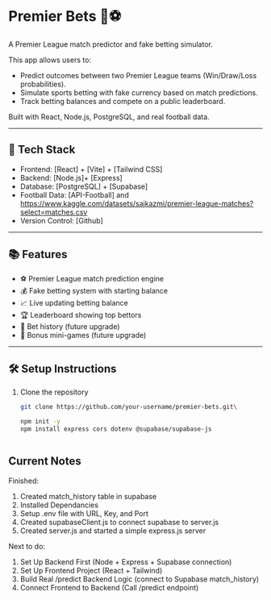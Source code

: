 # Premier Bets 🎯⚽

A Premier League match predictor and fake betting simulator.

This app allows users to:
- Predict outcomes between two Premier League teams (Win/Draw/Loss probabilities).
- Simulate sports betting with fake currency based on match predictions.
- Track betting balances and compete on a public leaderboard.

Built with React, Node.js, PostgreSQL, and real football data.

---

## 🚀 Tech Stack

- Frontend: [React] + [Vite] + [Tailwind CSS]
- Backend: [Node.js]+ [Express]
- Database: [PostgreSQL] + [Supabase]
- Football Data: [API-Football] and https://www.kaggle.com/datasets/sajkazmi/premier-league-matches?select=matches.csv 
- Version Control: [Github]

---

## 📚 Features

- ⚽ Premier League match prediction engine
- 💰 Fake betting system with starting balance
- 📈 Live updating betting balance
- 🏆 Leaderboard showing top bettors
- 📜 Bet history (future upgrade)
- 🎉 Bonus mini-games (future upgrade)

---

## 🛠️ Setup Instructions

1. Clone the repository
   ```bash
   git clone https://github.com/your-username/premier-bets.git\

   npm init -y
   npm install express cors dotenv @supabase/supabase-js



## Current Notes

Finished:
1. Created match_history table in supabase
2. Installed Dependancies
3. Setup .env file with URL, Key, and Port
4. Created supabaseClient.js to connect supabase to server.js
5. Created server.js and started a simple express.js server



Next to do:
1. Set Up Backend First (Node + Express + Supabase connection)
2. Set Up Frontend Project (React + Tailwind)
3. Build Real /predict Backend Logic (connect to Supabase match_history)
4. Connect Frontend to Backend (Call /predict endpoint)